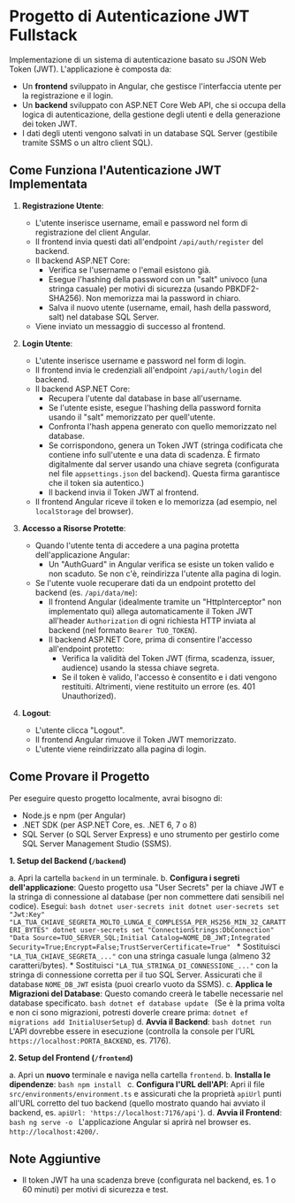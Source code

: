 # Progetto di Autenticazione JWT Fullstack 

Implementazione di un sistema di autenticazione basato su JSON Web Token (JWT). L'applicazione è composta da:

* Un **frontend** sviluppato in Angular, che gestisce l'interfaccia utente per la registrazione e il login.
* Un **backend** sviluppato con ASP.NET Core Web API, che si occupa della logica di autenticazione, della gestione degli utenti e della generazione dei token JWT.
* I dati degli utenti vengono salvati in un database SQL Server (gestibile tramite SSMS o un altro client SQL).

## Come Funziona l'Autenticazione JWT Implementata

1.  **Registrazione Utente**:
    * L'utente inserisce username, email e password nel form di registrazione del client Angular.
    * Il frontend invia questi dati all'endpoint `/api/auth/register` del backend.
    * Il backend ASP.NET Core:
        * Verifica se l'username o l'email esistono già.
        * Esegue l'hashing della password con un "salt" univoco (una stringa casuale) per motivi di sicurezza (usando PBKDF2-SHA256). Non memorizza mai la password in chiaro.
        * Salva il nuovo utente (username, email, hash della password, salt) nel database SQL Server.
    * Viene inviato un messaggio di successo al frontend.

2.  **Login Utente**:
    * L'utente inserisce username e password nel form di login.
    * Il frontend invia le credenziali all'endpoint `/api/auth/login` del backend.
    * Il backend ASP.NET Core:
        * Recupera l'utente dal database in base all'username.
        * Se l'utente esiste, esegue l'hashing della password fornita usando il "salt" memorizzato per quell'utente.
        * Confronta l'hash appena generato con quello memorizzato nel database.
        * Se corrispondono, genera un Token JWT (stringa codificata che contiene info sull'utente e una data di scadenza. È firmato digitalmente dal server usando una chiave segreta (configurata nel file `appsettings.json` del backend). Questa firma garantisce che il token sia autentico.)
        * Il backend invia il Token JWT al frontend.
    * Il frontend Angular riceve il token e lo memorizza (ad esempio, nel `localStorage` del browser).

3.  **Accesso a Risorse Protette**:
    * Quando l'utente tenta di accedere a una pagina protetta dell'applicazione Angular:
        * Un "AuthGuard" in Angular verifica se esiste un token valido e non scaduto. Se non c'è, reindirizza l'utente alla pagina di login.
    * Se l'utente vuole recuperare dati da un endpoint protetto del backend (es. `/api/data/me`):
        * Il frontend Angular (idealmente tramite un "HttpInterceptor" non implementato qui) allega automaticamente il Token JWT all'header `Authorization` di ogni richiesta HTTP inviata al backend (nel formato `Bearer TUO_TOKEN`).
        * Il backend ASP.NET Core, prima di consentire l'accesso all'endpoint protetto:
            * Verifica la validità del Token JWT (firma, scadenza, issuer, audience) usando la stessa chiave segreta.
            * Se il token è valido, l'accesso è consentito e i dati vengono restituiti. Altrimenti, viene restituito un errore (es. 401 Unauthorized).

4.  **Logout**:
    * L'utente clicca "Logout".
    * Il frontend Angular rimuove il Token JWT memorizzato.
    * L'utente viene reindirizzato alla pagina di login.

## Come Provare il Progetto

Per eseguire questo progetto localmente, avrai bisogno di:
* Node.js e npm (per Angular)
* .NET SDK (per ASP.NET Core, es. .NET 6, 7 o 8)
* SQL Server (o SQL Server Express) e uno strumento per gestirlo come SQL Server Management Studio (SSMS).

**1. Setup del Backend (`/backend`)**

   a. Apri la cartella `backend` in un terminale.
   b. **Configura i segreti dell'applicazione**:
      Questo progetto usa "User Secrets" per la chiave JWT e la stringa di connessione al database (per non commettere dati sensibili nel codice). Esegui:
      ```bash
      dotnet user-secrets init
      dotnet user-secrets set "Jwt:Key" "LA_TUA_CHIAVE_SEGRETA_MOLTO_LUNGA_E_COMPLESSA_PER_HS256_MIN_32_CARATTERI_BYTES"
      dotnet user-secrets set "ConnectionStrings:DbConnection" "Data Source=TUO_SERVER_SQL;Initial Catalog=NOME_DB_JWT;Integrated Security=True;Encrypt=False;TrustServerCertificate=True"
      ```
      * Sostituisci `"LA_TUA_CHIAVE_SEGRETA_..."` con una stringa casuale lunga (almeno 32 caratteri/bytes).
      * Sostituisci `"LA_TUA_STRINGA_DI_CONNESSIONE_..."` con la stringa di connessione corretta per il tuo SQL Server. Assicurati che il database `NOME_DB_JWT` esista (puoi crearlo vuoto da SSMS).
   c. **Applica le Migrazioni del Database**:
      Questo comando creerà le tabelle necessarie nel database specificato.
      ```bash
      dotnet ef database update
      ```
      (Se è la prima volta e non ci sono migrazioni, potresti doverle creare prima: `dotnet ef migrations add InitialUserSetup`)
   d. **Avvia il Backend**:
      ```bash
      dotnet run
      ```
      L'API dovrebbe essere in esecuzione (controlla la console per l'URL `https://localhost:PORTA_BACKEND`, es. 7176).

**2. Setup del Frontend (`/frontend`)**

   a. Apri un **nuovo** terminale e naviga nella cartella `frontend`.
   b. **Installa le dipendenze**:
      ```bash
      npm install
      ```
   c. **Configura l'URL dell'API**:
      Apri il file `src/environments/environment.ts` e assicurati che la proprietà `apiUrl` punti all'URL corretto del tuo backend (quello mostrato quando hai avviato il backend, es. `apiUrl: 'https://localhost:7176/api'`).
   d. **Avvia il Frontend**:
      ```bash
      ng serve -o
      ```
      L'applicazione Angular si aprirà nel browser es. `http://localhost:4200/`.


## Note Aggiuntive

* Il token JWT ha una scadenza breve (configurata nel backend, es. 1 o 60 minuti) per motivi di sicurezza e test.
